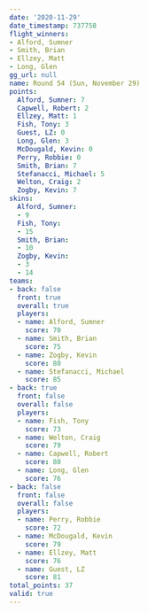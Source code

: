 ```yaml
---
date: '2020-11-29'
date_timestamp: 737758
flight_winners:
- Alford, Sumner
- Smith, Brian
- Ellzey, Matt
- Long, Glen
gg_url: null
name: Round 54 (Sun, November 29)
points:
  Alford, Sumner: 7
  Capwell, Robert: 2
  Ellzey, Matt: 1
  Fish, Tony: 3
  Guest, LZ: 0
  Long, Glen: 3
  McDougald, Kevin: 0
  Perry, Robbie: 0
  Smith, Brian: 7
  Stefanacci, Michael: 5
  Welton, Craig: 2
  Zogby, Kevin: 7
skins:
  Alford, Sumner:
  - 9
  Fish, Tony:
  - 15
  Smith, Brian:
  - 10
  Zogby, Kevin:
  - 3
  - 14
teams:
- back: false
  front: true
  overall: true
  players:
  - name: Alford, Sumner
    score: 70
  - name: Smith, Brian
    score: 75
  - name: Zogby, Kevin
    score: 80
  - name: Stefanacci, Michael
    score: 85
- back: true
  front: false
  overall: false
  players:
  - name: Fish, Tony
    score: 73
  - name: Welton, Craig
    score: 79
  - name: Capwell, Robert
    score: 80
  - name: Long, Glen
    score: 76
- back: false
  front: false
  overall: false
  players:
  - name: Perry, Robbie
    score: 72
  - name: McDougald, Kevin
    score: 79
  - name: Ellzey, Matt
    score: 76
  - name: Guest, LZ
    score: 81
total_points: 37
valid: true
---
```

